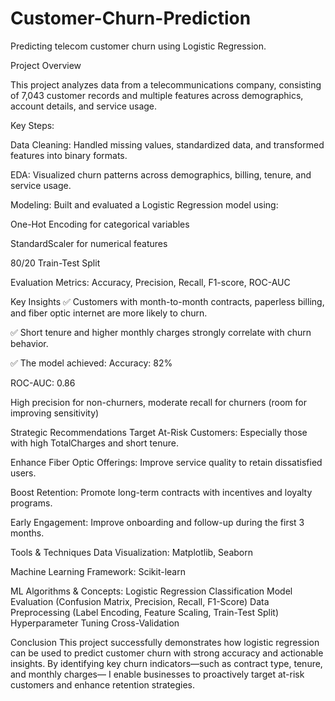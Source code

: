 # Customer-Churn-Prediction
Predicting telecom customer churn using Logistic Regression.

Project Overview

This project analyzes data from a telecommunications company, consisting of 7,043 customer records and multiple features across demographics, account details, and service usage.


Key Steps:

Data Cleaning: Handled missing values, standardized data, and transformed features into binary formats.

EDA: Visualized churn patterns across demographics, billing, tenure, and service usage.

Modeling: Built and evaluated a Logistic Regression model using:

One-Hot Encoding for categorical variables

StandardScaler for numerical features

80/20 Train-Test Split

Evaluation Metrics: Accuracy, Precision, Recall, F1-score, ROC-AUC


Key Insights
✅ Customers with month-to-month contracts, paperless billing, and fiber optic internet are more likely to churn.

✅ Short tenure and higher monthly charges strongly correlate with churn behavior.

✅ The model achieved:
Accuracy: 82%

ROC-AUC: 0.86

High precision for non-churners, moderate recall for churners (room for improving sensitivity)



Strategic Recommendations
Target At-Risk Customers: Especially those with high TotalCharges and short tenure.

Enhance Fiber Optic Offerings: Improve service quality to retain dissatisfied users.

Boost Retention: Promote long-term contracts with incentives and loyalty programs.

Early Engagement: Improve onboarding and follow-up during the first 3 months.


Tools & Techniques
Data Visualization: Matplotlib, Seaborn

Machine Learning Framework: Scikit-learn

ML Algorithms & Concepts:
Logistic Regression
Classification
Model Evaluation (Confusion Matrix, Precision, Recall, F1-Score)
Data Preprocessing (Label Encoding, Feature Scaling, Train-Test Split)
Hyperparameter Tuning
Cross-Validation


Conclusion
This project successfully demonstrates how logistic regression can be used to predict customer churn with strong accuracy and actionable insights. By identifying key churn indicators—such as contract type, tenure, and monthly charges— I enable businesses to proactively target at-risk customers and enhance retention strategies.

